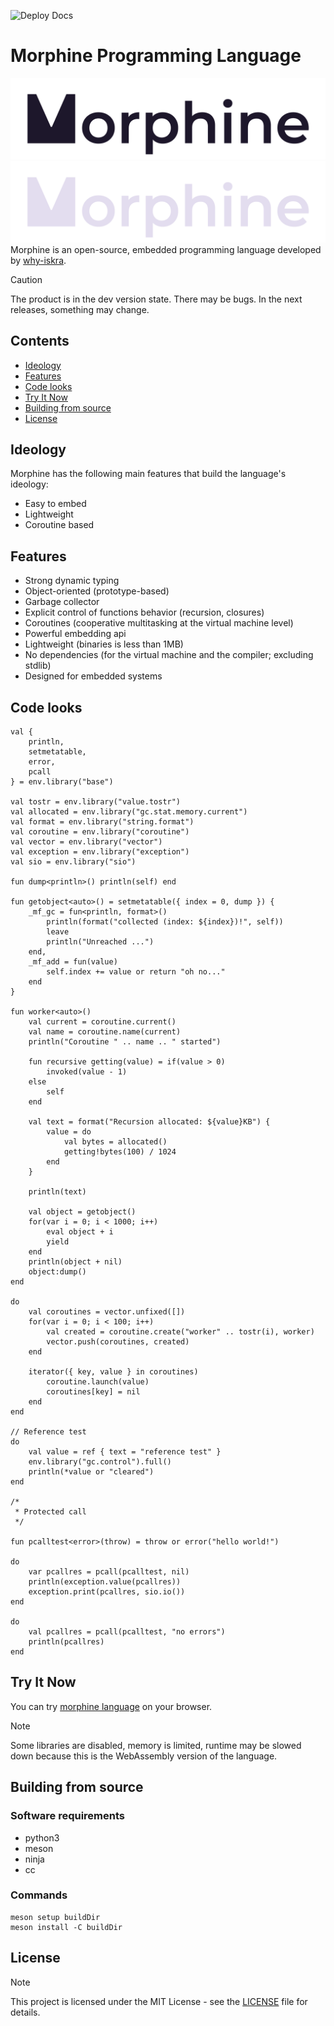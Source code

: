 ![Deploy Docs](https://github.com/rosestudio-dev/morphine-lang/actions/workflows/deploy-docs.yml/badge.svg)

# Morphine Programming Language
![logo](extra/images/morphine-logo-light.png#gh-light-mode-only)
![logo](extra/images/morphine-logo-dark.png#gh-dark-mode-only)
Morphine is an open-source, embedded programming language developed by [why-iskra](https://github.com/why-iskra).

> [!CAUTION]
> The product is in the dev version state. There may be bugs. In the next releases, something may change.

## Contents
- [Ideology](#ideology)
- [Features](#features)
- [Code looks](#code-looks)
- [Try It Now](#try-it-now)
- [Building from source](#building-from-source)
- [License](#license)

## Ideology
Morphine has the following main features that build the language's ideology:
- Easy to embed
- Lightweight
- Coroutine based

## Features
- Strong dynamic typing
- Object-oriented (prototype-based)
- Garbage collector
- Explicit control of functions behavior (recursion, closures)
- Coroutines (cooperative multitasking at the virtual machine level)
- Powerful embedding api
- Lightweight (binaries is less than 1MB)
- No dependencies (for the virtual machine and the compiler; excluding stdlib)
- Designed for embedded systems

## Code looks
```
val {
    println,
    setmetatable,
    error,
    pcall
} = env.library("base")

val tostr = env.library("value.tostr")
val allocated = env.library("gc.stat.memory.current")
val format = env.library("string.format")
val coroutine = env.library("coroutine")
val vector = env.library("vector")
val exception = env.library("exception")
val sio = env.library("sio")

fun dump<println>() println(self) end

fun getobject<auto>() = setmetatable({ index = 0, dump }) {
    _mf_gc = fun<println, format>()
        println(format("collected (index: ${index})!", self))
        leave
        println("Unreached ...")
    end,
    _mf_add = fun(value)
        self.index += value or return "oh no..."
    end
}

fun worker<auto>()
    val current = coroutine.current()
    val name = coroutine.name(current)
    println("Coroutine " .. name .. " started")

    fun recursive getting(value) = if(value > 0)
        invoked(value - 1)
    else
        self
    end

    val text = format("Recursion allocated: ${value}KB") {
        value = do
            val bytes = allocated()
            getting!bytes(100) / 1024
        end
    }

    println(text)

    val object = getobject()
    for(var i = 0; i < 1000; i++)
        eval object + i
        yield
    end
    println(object + nil)
    object:dump()
end

do
    val coroutines = vector.unfixed([])
    for(var i = 0; i < 100; i++)
        val created = coroutine.create("worker" .. tostr(i), worker)
        vector.push(coroutines, created)
    end

    iterator({ key, value } in coroutines)
        coroutine.launch(value)
        coroutines[key] = nil
    end
end

// Reference test
do
    val value = ref { text = "reference test" }
    env.library("gc.control").full()
    println(*value or "cleared")
end

/*
 * Protected call
 */

fun pcalltest<error>(throw) = throw or error("hello world!")

do
    var pcallres = pcall(pcalltest, nil)
    println(exception.value(pcallres))
    exception.print(pcallres, sio.io())
end

do
    val pcallres = pcall(pcalltest, "no errors")
    println(pcallres)
end
```

## Try It Now
You can try [morphine language](https://rosestudio-dev.github.io/morphine-lang/playground) on your browser.
> [!NOTE]
> Some libraries are disabled, memory is limited, runtime may be slowed down because this is the WebAssembly version of the language.

## Building from source
### Software requirements
- python3
- meson
- ninja
- cc
### Commands
```
meson setup buildDir
meson install -C buildDir
```

## License
> [!NOTE]
> This project is licensed under the MIT License - see the [LICENSE](LICENSE) file for details.